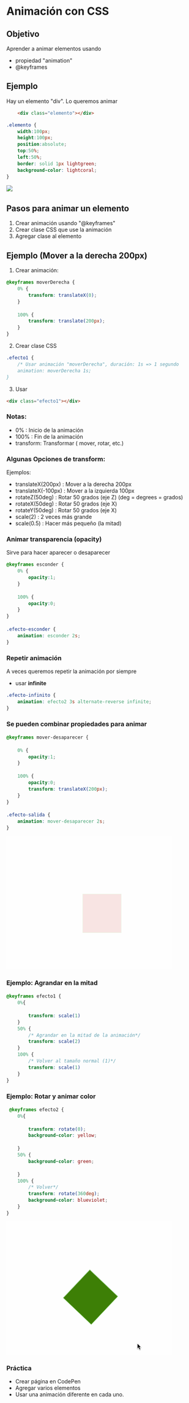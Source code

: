 
# Animación con CSS

## Objetivo

Aprender a animar elementos usando

- propiedad "animation"
- @keyframes

## Ejemplo

Hay un elemento "div". 
Lo queremos animar

```html
    <div class="elemento"></div>
```

```css
.elemento {
    width:100px;
    height:100px;
    position:absolute;
    top:50%;
    left:50%;
    border: solid 1px lightgreen;
    background-color: lightcoral;
}

```
![](elemento.png)

## Pasos para animar un elemento

1. Crear animación usando "@keyframes"
2. Crear clase CSS que use la animación
3. Agregar clase al elemento

## Ejemplo (Mover a la derecha 200px)

1. Crear animación:

```css
@keyframes moverDerecha {
    0% {
        transform: translateX(0);
    }

    100% {
        transform: translate(200px);
    }
}

```

2. Crear clase CSS

```css
.efecto1 {
    /* Usar animación "moverDerecha", duración: 1s => 1 segundo
    animation: moverDerecha 1s;
}
```

3. Usar

```html
<div class="efecto1"></div>

```
### Notas:

- 0% : Inicio de la animación
- 100% : Fin de la animación
- transform: Transformar ( mover, rotar, etc.)

### Algunas Opciones de transform:

Ejemplos:

- translateX(200px) : Mover a la derecha 200px
- translateX(-100px) : Mover a la izquierda 100px
- rotateZ(50deg) : Rotar 50 grados (eje Z) (deg = degrees = grados)
- rotateX(50deg) : Rotar 50 grados (eje X) 
- rotateY(50deg) : Rotar 50 grados (eje X) 
- scale(2) : 2 veces más grande
- scale(0.5) : Hacer más pequeño (la mitad)


### Animar transparencia (opacity)

Sirve para hacer aparecer o desaparecer

```css
@keyframes esconder {
    0% {
        opacity:1;
    }

    100% {
        opacity:0;
    }
}

.efecto-esconder {
    animation: esconder 2s;
}
```

### Repetir animación

A veces queremos repetir la animación por siempre

- usar **infinite**

``` css
.efecto-infinito {
    animation: efecto2 3s alternate-reverse infinite;
}

```

### Se pueden combinar propiedades para animar


```css
@keyframes mover-desaparecer {

    0% {
        opacity:1;
    }

    100% {
        opacity:0;
        transform: translateX(200px);
    }
}

.efecto-salida {
    animation: mover-desaparecer 2s;
}
```

![](desaparecer-derecha.gif)

### Ejemplo: Agrandar en la mitad

``` css
@keyframes efecto1 {
    0%{

        transform: scale(1)
    }
    50% {
        /* Agrandar en la mitad de la animación*/
        transform: scale(2)
    }
    100% {
        /* Volver al tamaño normal (1)*/
        transform: scale(1)
    }
}
```
### Ejemplo: Rotar y animar color

```css
 @keyframes efecto2 {
    0%{

        transform: rotate(0);
        background-color: yellow;

    }
    50% {
        background-color: green;

    }
    100% {
        /* Volver*/
        transform: rotate(360deg);
        background-color: blueviolet;
    }
}
```

![](animar-rotar-color.gif)

### Práctica

- Crear página en CodePen
- Agregar varios elementos
- Usar una animación diferente en cada uno.


